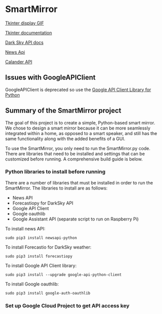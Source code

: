 # SmartMirror

[Tkinter display GIF](https://www.daniweb.com/programming/software-development/code/216550/tkinter-to-put-a-gif-image-on-a-canvas-python)

[Tkinter documentation](https://effbot.org/tkinterbook/tkinter-index.htm)

[Dark Sky API docs](https://darksky.net/dev/docs)

[News Api](http://www.rychdata.com/the-news-api-requesting-live-headlines-with-python.html)

[Calander API](https://developers.google.com/calendar/quickstart/python)

## Issues with GoogleAPIClient
GoogleAPIClient is deprecated so use the [Google API Client Library for Python](https://developers.google.com/api-client-library/python/)

## Summary of the SmartMirror project
The goal of this project is to create a simple, Python-based smart mirror. We chose to design a smart mirror because it can be more seamlessly integrated within a home, as opposed to a smart speaker, and still has the same functionality along with the added benefits of a GUI.

To use the SmartMirror, you only need to run the SmartMirror.py code. There are libraries that need to be installed and settings that can be customized before running. A comprehensive build guide is below.

### Python libraries to install before running
There are a number of libraries that must be installed in order to run the SmartMirror. The libraries to install are as follows:
* News API
* Forecastiopy for DarkSky API
* Google API Client
* Google oauthlib
* Google Assistant API (separate script to run on Raspberry Pi)

To install news API:
```
sudo pip3 install newsapi-python
```
To install Forecastio for DarkSky weather:
```
sudo pip3 install forecastiopy
```
To install Google API Client library:
```
sudo pip3 install --upgrade google-api-python-client
```
To install Google oauthlib:
```
sudo pip3 install google-auth-oauthlib
```

### Set up Google Cloud Project to get API access key
